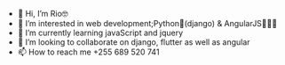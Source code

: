 - 👋 Hi, I’m Rio🤓
- 👀 I’m interested in web development;Python🐍(django) & AngularJS👨🏽‍💻
- 🌱 I’m currently learning javaScript and jquery
- 💞️ I’m looking to collaborate on django, flutter as well  as angular
- 📫 How to reach me +255 689 520 741

<!---
NazarioFerdinand/NazarioFerdinand is a ✨ special ✨ repository because its `README.md` (this file) appears on your GitHub profile.
You can click the Preview link to take a look at your changes.
--->
